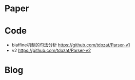 # Paper


# Code
- biaffine机制的句法分析 https://github.com/tdozat/Parser-v1
- v2 https://github.com/tdozat/Parser-v2

# Blog



